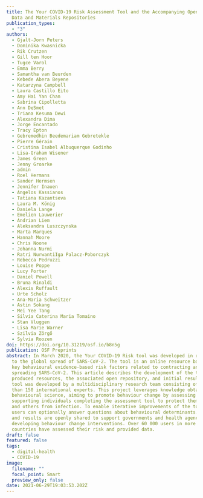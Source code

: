 ```yaml
---
title: The Your COVID-19 Risk Assessment Tool and the Accompanying Open Access
  Data and Materials Repositories
publication_types:
  - "3"
authors:
  - Gjalt-Jorn Peters
  - Dominika Kwasnicka
  - Rik Crutzen
  - Gill ten Hoor
  - Tugce Varol
  - Emma Berry
  - Samantha van Beurden
  - Kebede Abera Beyene
  - Katarzyna Campbell
  - Laura Castillo Eito
  - Amy Hai Yan Chan
  - Sabrina Cipolletta
  - Ann DeSmet
  - Triana Kesuma Dewi
  - Alexandra Dima
  - Jorge Encantado
  - Tracy Epton
  - Gebremedhin Beedemariam Gebretekle
  - Pierre Gérain
  - Cristina Isabel Albuquerque Godinho
  - Lisa-Graham Wisener
  - James Green
  - Jenny Groarke
  - admin
  - Roel Hermans
  - Sander Hermsen
  - Jennifer Inauen
  - Angelos Kassianos
  - Tatiana Kazantseva
  - Laura M. König
  - Daniela Lange
  - Emelien Lauwerier
  - Andrian Liem
  - Aleksandra Luszczynska
  - Marta Marques
  - Hannah Moore
  - Chris Noone
  - Johanna Nurmi
  - Ratri NurwantiIga Palacz-Poborczyk
  - Rebecca Pedruzzi
  - Louise Poppe
  - Lucy Porter
  - Daniel Powell
  - Bruna Rinaldi
  - Alexis Ruffault
  - Urte Scholz
  - Ana-Maria Schweitzer
  - Astin Sokang
  - Mei Yee Tang
  - Silvia Caterina Maria Tomaino
  - Stan Vluggen
  - Lisa Marie Warner
  - Szilvia Zörgő
  - Sylvia Roozen
doi: https://doi.org/10.31219/osf.io/b8n5g
publication: OSF Preprints
abstract: In March 2020, the Your COVID-19 Risk tool was developed in response
  to the global spread of SARS-CoV-2. The tool is an online resource based on
  key behavioural evidence-based risk factors related to contracting and
  spreading SARS-CoV-2. This article describes the development of the tool, the
  produced resources, the associated open repository, and initial results. This
  tool was developed by a multidisciplinary research team consisting of more
  than 150 international experts. This project leverages knowledge obtained in
  behavioural science, aiming to promote behaviour change by assessing risk and
  supporting individuals completing the assessment tool to protect themselves
  and others from infection. To enable iterative improvements of the tool, tool
  users can optionally answer questions about behavioural determinants. The data
  and results are openly shared to support governments and health agencies
  developing behaviour change interventions. Over 60 000 users in more than 150
  countries have assessed their risk and provided data.
draft: false
featured: false
tags:
  - digital-health
  - COVID-19
image:
  filename: ""
  focal_point: Smart
  preview_only: false
date: 2021-06-29T19:03:53.202Z
---
```

